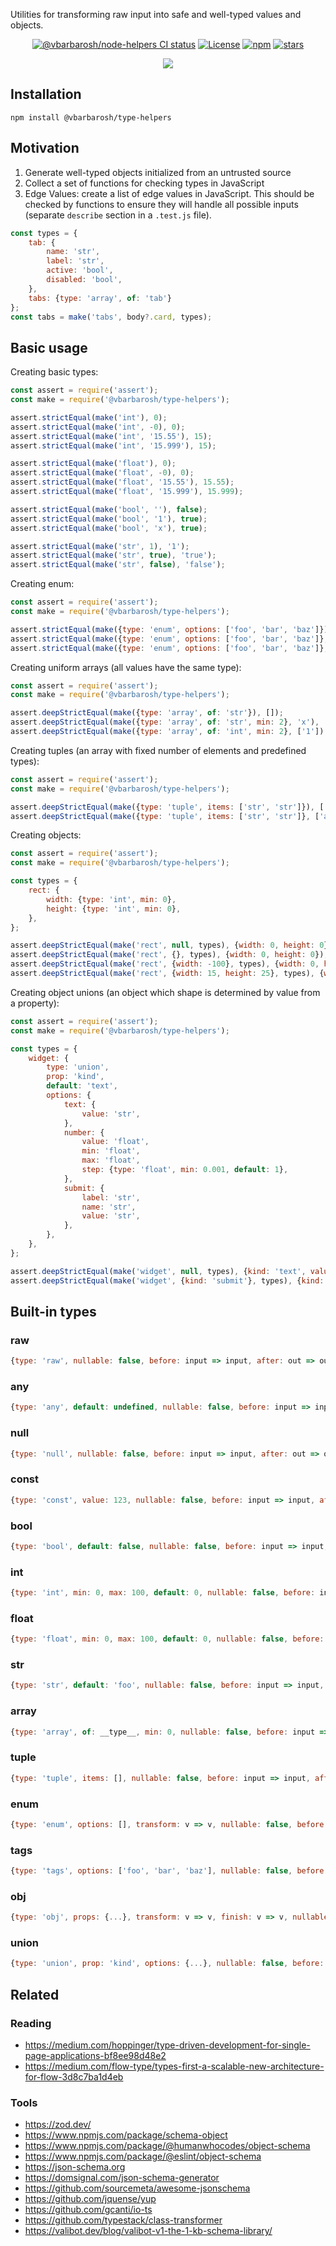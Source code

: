 Utilities for transforming raw input into safe and well-typed values and
objects.

<p align="center">
<a href="https://github.com/vbarbarosh/type-helpers/actions"><img src="https://github.com/vbarbarosh/type-helpers/actions/workflows/node.js.yml/badge.svg" alt="@vbarbarosh/node-helpers CI status" /></a>
<a href="https://opensource.org/licenses/MIT" rel="nofollow"><img src="https://img.shields.io/github/license/vbarbarosh/type-helpers" alt="License"></a>
<a href="https://www.npmjs.com/package/@vbarbarosh/type-helpers" rel="nofollow"><img src="https://img.shields.io/npm/dw/@vbarbarosh/type-helpers.svg" alt="npm"></a>
<a href="https://github.com/vbarbarosh/type-helpers" rel="nofollow"><img src="https://img.shields.io/github/stars/vbarbarosh/type-helpers" alt="stars"></a>
</p>

<p align="center">
<img src="img/logo-by-chat-gpt.webp" style="max-height:400px;">
</p>

## Installation

```
npm install @vbarbarosh/type-helpers
```

## Motivation

1. Generate well-typed objects initialized from an untrusted source
2. Collect a set of functions for checking types in JavaScript
3. Edge Values: create a list of edge values in JavaScript. This should be
   checked by functions to ensure they will handle all possible inputs
   (separate `describe` section in a `.test.js` file).

```js
const types = {
    tab: {
        name: 'str',
        label: 'str',
        active: 'bool',
        disabled: 'bool',
    },
    tabs: {type: 'array', of: 'tab'}
};
const tabs = make('tabs', body?.card, types);
```

## Basic usage

Creating basic types:

```js
const assert = require('assert');
const make = require('@vbarbarosh/type-helpers');

assert.strictEqual(make('int'), 0);
assert.strictEqual(make('int', -0), 0);
assert.strictEqual(make('int', '15.55'), 15);
assert.strictEqual(make('int', '15.999'), 15);

assert.strictEqual(make('float'), 0);
assert.strictEqual(make('float', -0), 0);
assert.strictEqual(make('float', '15.55'), 15.55);
assert.strictEqual(make('float', '15.999'), 15.999);

assert.strictEqual(make('bool', ''), false);
assert.strictEqual(make('bool', '1'), true);
assert.strictEqual(make('bool', 'x'), true);

assert.strictEqual(make('str', 1), '1');
assert.strictEqual(make('str', true), 'true');
assert.strictEqual(make('str', false), 'false');
```

Creating enum:

```js
const assert = require('assert');
const make = require('@vbarbarosh/type-helpers');

assert.strictEqual(make({type: 'enum', options: ['foo', 'bar', 'baz']}), 'foo');
assert.strictEqual(make({type: 'enum', options: ['foo', 'bar', 'baz']}, 'x'), 'foo');
assert.strictEqual(make({type: 'enum', options: ['foo', 'bar', 'baz']}, 'bar'), 'bar');
```

Creating uniform arrays (all values have the same type):

```js
const assert = require('assert');
const make = require('@vbarbarosh/type-helpers');

assert.deepStrictEqual(make({type: 'array', of: 'str'}), []);
assert.deepStrictEqual(make({type: 'array', of: 'str', min: 2}, 'x'), ['x', '']);
assert.deepStrictEqual(make({type: 'array', of: 'int', min: 2}, ['1']), [1, 0]);
```

Creating tuples (an array with fixed number of elements and predefined types):

```js
const assert = require('assert');
const make = require('@vbarbarosh/type-helpers');

assert.deepStrictEqual(make({type: 'tuple', items: ['str', 'str']}), ['', '']);
assert.deepStrictEqual(make({type: 'tuple', items: ['str', 'str']}, ['a']), ['a', '']);
```

Creating objects:

```js
const assert = require('assert');
const make = require('@vbarbarosh/type-helpers');

const types = {
    rect: {
        width: {type: 'int', min: 0},
        height: {type: 'int', min: 0},
    },
};

assert.deepStrictEqual(make('rect', null, types), {width: 0, height: 0});
assert.deepStrictEqual(make('rect', {}, types), {width: 0, height: 0});
assert.deepStrictEqual(make('rect', {width: -100}, types), {width: 0, height: 0});
assert.deepStrictEqual(make('rect', {width: 15, height: 25}, types), {width: 15, height: 25});
```

Creating object unions (an object which shape is determined by value from a property):

```js
const assert = require('assert');
const make = require('@vbarbarosh/type-helpers');

const types = {
    widget: {
        type: 'union',
        prop: 'kind',
        default: 'text',
        options: {
            text: {
                value: 'str',
            },
            number: {
                value: 'float',
                min: 'float',
                max: 'float',
                step: {type: 'float', min: 0.001, default: 1},
            },
            submit: {
                label: 'str',
                name: 'str',
                value: 'str',
            },
        },
    },
};

assert.deepStrictEqual(make('widget', null, types), {kind: 'text', value: ''});
assert.deepStrictEqual(make('widget', {kind: 'submit'}, types), {kind: 'submit', label: '', name: '', value: ''});
```

## Built-in types

### raw

```js
{type: 'raw', nullable: false, before: input => input, after: out => out}
```

### any

```js
{type: 'any', default: undefined, nullable: false, before: input => input, after: out => out}
```

### null

```js
{type: 'null', nullable: false, before: input => input, after: out => out}
```

### const

```js
{type: 'const', value: 123, nullable: false, before: input => input, after: out => out}
```

### bool

```js
{type: 'bool', default: false, nullable: false, before: input => input, after: out => out}
```

### int

```js
{type: 'int', min: 0, max: 100, default: 0, nullable: false, before: input => input, after: out => out}
```

### float

```js
{type: 'float', min: 0, max: 100, default: 0, nullable: false, before: input => input, after: out => out}
```

### str

```js
{type: 'str', default: 'foo', nullable: false, before: input => input, after: out => out}
```

### array

```js
{type: 'array', of: __type__, min: 0, nullable: false, before: input => input, after: out => out}
```

### tuple

```js
{type: 'tuple', items: [], nullable: false, before: input => input, after: out => out}
```

### enum

```js
{type: 'enum', options: [], transform: v => v, nullable: false, before: input => input, after: out => out}
```

### tags

```js
{type: 'tags', options: ['foo', 'bar', 'baz'], nullable: false, before: input => input, after: out => out}
```

### obj

```js
{type: 'obj', props: {...}, transform: v => v, finish: v => v, nullable: false, before: input => input, after: out => out}
```

### union

```js
{type: 'union', prop: 'kind', options: {...}, nullable: false, before: input => input, after: out => out}
```

## Related

### Reading

* https://medium.com/hoppinger/type-driven-development-for-single-page-applications-bf8ee98d48e2
* https://medium.com/flow-type/types-first-a-scalable-new-architecture-for-flow-3d8c7ba1d4eb

### Tools

* https://zod.dev/
* https://www.npmjs.com/package/schema-object
* https://www.npmjs.com/package/@humanwhocodes/object-schema
* https://www.npmjs.com/package/@eslint/object-schema
* https://json-schema.org
* https://domsignal.com/json-schema-generator
* https://github.com/sourcemeta/awesome-jsonschema
* https://github.com/jquense/yup
* https://github.com/gcanti/io-ts
* https://github.com/typestack/class-transformer
* https://valibot.dev/blog/valibot-v1-the-1-kb-schema-library/
